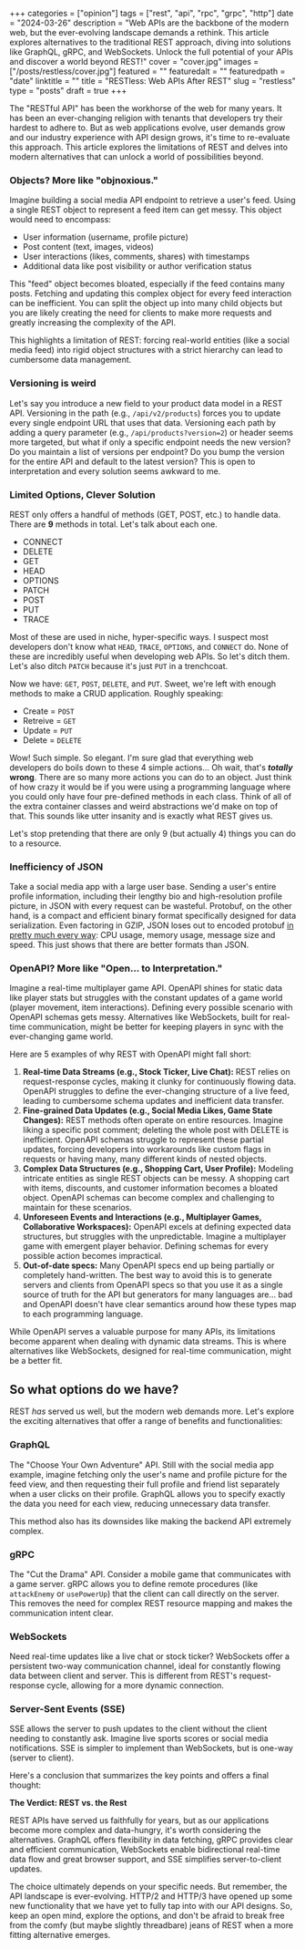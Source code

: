 +++
categories = ["opinion"]
tags = ["rest", "api", "rpc", "grpc", "http"]
date = "2024-03-26"
description = "Web APIs are the backbone of the modern web, but the ever-evolving landscape demands a rethink. This article explores alternatives to the traditional REST approach, diving into solutions like GraphQL, gRPC, and WebSockets. Unlock the full potential of your APIs and discover a world beyond REST!"
cover = "cover.jpg"
images = ["/posts/restless/cover.jpg"]
featured = ""
featuredalt = ""
featuredpath = "date"
linktitle = ""
title = "RESTless: Web APIs After REST"
slug = "restless"
type = "posts"
draft = true
+++

The "RESTful API" has been the workhorse of the web for many years. It has been an ever-changing religion with tenants that developers try their hardest to adhere to. But as web applications evolve, user demands grow and our industry experience with API design grows, it's time to re-evaluate this approach. This article explores the limitations of REST and delves into modern alternatives that can unlock a world of possibilities beyond.

### Objects? More like "objnoxious."

Imagine building a social media API endpoint to retrieve a user's feed. Using a single REST object to represent a feed item can get messy. This object would need to encompass:

* User information (username, profile picture)
* Post content (text, images, videos)
* User interactions (likes, comments, shares) with timestamps
* Additional data like post visibility or author verification status

This "feed" object becomes bloated, especially if the feed contains many posts. Fetching and updating this complex object for every feed interaction can be inefficient. You can split the object up into many child objects but you are likely creating the need for clients to make more requests and greatly increasing the complexity of the API.

This highlights a limitation of REST: forcing real-world entities (like a social media feed) into rigid object structures with a strict hierarchy can lead to cumbersome data management.

### Versioning is weird

Let's say you introduce a new field to your product data model in a REST API. Versioning in the path (e.g., `/api/v2/products`) forces you to update every single endpoint URL that uses that data. Versioning each path by adding a query parameter (e.g., `/api/products?version=2`) or header seems more targeted, but what if only a specific endpoint needs the new version? Do you maintain a list of versions per endpoint? Do you bump the version for the entire API and default to the latest version? This is open to interpretation and every solution seems awkward to me.

### Limited Options, Clever Solution

REST only offers a handful of methods (GET, POST, etc.) to handle data. There are **9** methods in total. Let's talk about each one.

- CONNECT
- DELETE
- GET
- HEAD
- OPTIONS
- PATCH
- POST
- PUT
- TRACE

Most of these are used in niche, hyper-specific ways. I suspect most developers don't know what `HEAD`, `TRACE`, `OPTIONS`, and `CONNECT` do. None of these are incredibly useful when developing web APIs. So let's ditch them. Let's also ditch `PATCH` because it's just `PUT` in a trenchcoat.

Now we have: `GET`, `POST`, `DELETE`, and `PUT`. Sweet, we're left with enough methods to make a CRUD application. Roughly speaking:

- Create = `POST`
- Retreive = `GET`
- Update = `PUT`
- Delete = `DELETE`

Wow! Such simple. So elegant. I'm sure glad that everything web developers do boils down to these 4 simple actions... Oh wait, that's **_totally_ wrong**. There are so many more actions you can do to an object. Just think of how crazy it would be if you were using a programming language where you could only have four pre-defined methods in each class. Think of all of the extra container classes and weird abstractions we'd make on top of that. This sounds like utter insanity and is exactly what REST gives us.

Let's stop pretending that there are only 9 (but actually 4) things you can do to a resource.

### Inefficiency of JSON

Take a social media app with a large user base. Sending a user's entire profile information, including their lengthy bio and high-resolution profile picture, in JSON with every request can be wasteful. Protobuf, on the other hand, is a compact and efficient binary format specifically designed for data serialization. Even factoring in GZIP, JSON loses out to encoded protobuf [in pretty much every way](https://auth0.com/blog/beating-json-performance-with-protobuf/): CPU usage, memory usage, message size and speed. This just shows that there are better formats than JSON.

### OpenAPI? More like "Open... to Interpretation."

Imagine a real-time multiplayer game API. OpenAPI shines for static data like player stats but struggles with the constant updates of a game world (player movement, item interactions). Defining every possible scenario with OpenAPI schemas gets messy. Alternatives like WebSockets, built for real-time communication, might be better for keeping players in sync with the ever-changing game world.

Here are 5 examples of why REST with OpenAPI might fall short:

1. **Real-time Data Streams (e.g., Stock Ticker, Live Chat):** REST relies on request-response cycles, making it clunky for continuously flowing data. OpenAPI struggles to define the ever-changing structure of a live feed, leading to cumbersome schema updates and inefficient data transfer.
2. **Fine-grained Data Updates (e.g., Social Media Likes, Game State Changes):** REST methods often operate on entire resources. Imagine liking a specific post comment; deleting the whole post with DELETE is inefficient. OpenAPI schemas struggle to represent these partial updates, forcing developers into workarounds like custom flags in requests or having many, many different kinds of nested objects.
3. **Complex Data Structures (e.g., Shopping Cart, User Profile):** Modeling intricate entities as single REST objects can be messy. A shopping cart with items, discounts, and customer information becomes a bloated object. OpenAPI schemas can become complex and challenging to maintain for these scenarios.
4. **Unforeseen Events and Interactions (e.g., Multiplayer Games, Collaborative Workspaces):** OpenAPI excels at defining expected data structures, but struggles with the unpredictable. Imagine a multiplayer game with emergent player behavior. Defining schemas for every possible action becomes impractical.
5. **Out-of-date specs:** Many OpenAPI specs end up being partially or completely hand-written. The best way to avoid this is to generate servers and clients from OpenAPI specs so that you use it as a single source of truth for the API but generators for many languages are... bad and OpenAPI doesn't have clear semantics around how these types map to each programming language.

While OpenAPI serves a valuable purpose for many APIs, its limitations become apparent when dealing with dynamic data streams. This is where alternatives like WebSockets, designed for real-time communication, might be a better fit.

## So what options do we have?
REST _has_ served us well, but the modern web demands more. Let's explore the exciting alternatives that offer a range of benefits and functionalities:

### GraphQL

The "Choose Your Own Adventure" API. Still with the social media app example, imagine fetching only the user's name and profile picture for the feed view, and then requesting their full profile and friend list separately when a user clicks on their profile. GraphQL allows you to specify exactly the data you need for each view, reducing unnecessary data transfer.

This method also has its downsides like making the backend API extremely complex.

### gRPC

The "Cut the Drama" API. Consider a mobile game that communicates with a game server. gRPC allows you to define remote procedures (like `attackEnemy` or `usePowerUp`) that the client can call directly on the server. This removes the need for complex REST resource mapping and makes the communication intent clear.

### WebSockets

Need real-time updates like a live chat or stock ticker? WebSockets offer a persistent two-way communication channel, ideal for constantly flowing data between client and server. This is different from REST's request-response cycle, allowing for a more dynamic connection.

### Server-Sent Events (SSE)

SSE allows the server to push updates to the client without the client needing to constantly ask. Imagine live sports scores or social media notifications. SSE is simpler to implement than WebSockets, but is one-way (server to client).

Here's a conclusion that summarizes the key points and offers a final thought:

**The Verdict: REST vs. the Rest**

REST APIs have served us faithfully for years, but as our applications become more complex and data-hungry, it's worth considering the alternatives. GraphQL offers flexibility in data fetching, gRPC provides clear and efficient communication, WebSockets enable bidirectional real-time data flow and great browser support, and SSE simplifies server-to-client updates.

The choice ultimately depends on your specific needs. But remember, the API landscape is ever-evolving. HTTP/2 and HTTP/3 have opened up some new functionality that we have yet to fully tap into with our API designs. So, keep an open mind, explore the options, and don't be afraid to break free from the comfy (but maybe slightly threadbare) jeans of REST when a more fitting alternative emerges. 

